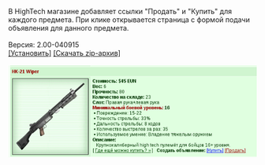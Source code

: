 В HighTech магазине добавляет ссылки "Продать" и "Купить" для каждого предмета. При клике открывается страница с формой подачи объявления для данного предмета.
<br>
<br>
Версия: 2.00-040915
<br>
[[Установить]](https://raw.githubusercontent.com/MyRequiem/comfortablePlayingInGW/master/separatedScripts/BuyHightech/buyHightech.user.js) [[Скачать zip-архив]](https://raw.githubusercontent.com/MyRequiem/comfortablePlayingInGW/master/separatedScripts/BuyHightech/buyHightech.user.js.zip)
<br>
<br>
![BuyHightech](https://raw.githubusercontent.com/MyRequiem/comfortablePlayingInGW/master/imgs/BuyHightech/screen.png)
<br>
